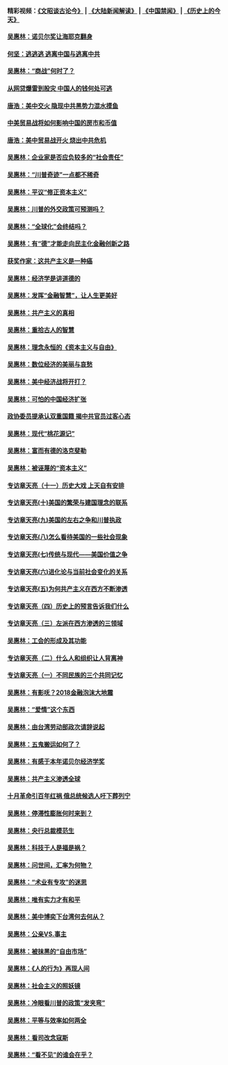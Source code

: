 #### 精彩视频：[《文昭谈古论今》](https://github.com/gfw-breaker/wenzhao/blob/master/README.md?t=01042130) | [《大陆新闻解读》](https://github.com/gfw-breaker/ntdtv-comedy/blob/master/README.md?t=01042130) | [《中国禁闻》](https://github.com/gfw-breaker/ntdtv-news/blob/master/README.md?t=01042130) | [《历史上的今天》](https://github.com/gfw-breaker/today-in-history/blob/master/README.md?t=01042130) 

#### [吴惠林：诺贝尔奖让海耶克翻身](../pages/nsc423/n10890049.md?t=01042130) 

#### [何坚：逃逃逃 逃离中国与逃离中共](../pages/nsc423/n10592891.md?t=01042130) 

#### [吴惠林：“商战”何时了？](../pages/nsc423/n10573558.md?t=01042130) 

#### [从网贷爆雷到股灾 中国人的钱何处可逃](../pages/nsc423/n10572800.md?t=01042130) 

#### [唐浩：美中交火 隐现中共黑势力混水摸鱼](../pages/nsc423/n10544040.md?t=01042130) 

#### [中美贸易战将如何影响中国的房市和币值](../pages/nsc423/n10543697.md?t=01042130) 

#### [唐浩：美中贸易战开火 烧出中共危机](../pages/nsc423/n10540126.md?t=01042130) 

#### [吴惠林：企业家是否应负较多的“社会责任”](../pages/nsc423/n10535022.md?t=01042130) 

#### [吴惠林：“川普奇迹”一点都不稀奇](../pages/nsc423/n10512808.md?t=01042130) 

#### [吴惠林：平议“修正资本主义”](../pages/nsc423/n10495724.md?t=01042130) 

#### [吴惠林：川普的外交政策可预测吗？](../pages/nsc423/n10462387.md?t=01042130) 

#### [吴惠林：“全球化”会终结吗？](../pages/nsc423/n10452838.md?t=01042130) 

#### [吴惠林：有“德”才能走向民主化金融创新之路](../pages/nsc423/n10432292.md?t=01042130) 

#### [获奖作家：这共产主义是一种癌](../pages/nsc423/n10431541.md?t=01042130) 

#### [吴惠林：经济学是讲道德的](../pages/nsc423/n10398014.md?t=01042130) 

#### [吴惠林：发挥“金融智慧”，让人生更美好](../pages/nsc423/n10375019.md?t=01042130) 

#### [吴惠林：共产主义的真相](../pages/nsc423/n10351394.md?t=01042130) 

#### [吴惠林：重拾古人的智慧](../pages/nsc423/n10337691.md?t=01042130) 

#### [吴惠林：理念永恒的《资本主义与自由》](../pages/nsc423/n10316274.md?t=01042130) 

#### [吴惠林：数位经济的美丽与哀愁](../pages/nsc423/n10292946.md?t=01042130) 

#### [吴惠林：美中经济战将开打？](../pages/nsc423/n10258825.md?t=01042130) 

#### [吴惠林：可怕的中国经济扩张](../pages/nsc423/n10219147.md?t=01042130) 

#### [政协委员提承认双重国籍 揭中共官员过客心态](../pages/nsc423/n10208809.md?t=01042130) 

#### [吴惠林：现代“桃花源记”](../pages/nsc423/n10185234.md?t=01042130) 

#### [吴惠林：富而有德的洛克斐勒](../pages/nsc423/n10142264.md?t=01042130) 

#### [吴惠林：被诬蔑的“资本主义”](../pages/nsc423/n10124816.md?t=01042130) 

#### [专访章天亮（十一）历史大戏 上天自有安排](../pages/nsc423/n10094905.md?t=01042130) 

#### [专访章天亮(十)美国的繁荣与建国理念的联系](../pages/nsc423/n10094899.md?t=01042130) 

#### [专访章天亮(九)美国的左右之争和川普执政](../pages/nsc423/n10094889.md?t=01042130) 

#### [专访章天亮(八)怎么看待美国的一些社会现象](../pages/nsc423/n10094857.md?t=01042130) 

#### [专访章天亮(七)传统与现代——美国价值之争](../pages/nsc423/n10093140.md?t=01042130) 

#### [专访章天亮(六)进化论与当前社会变化的关系](../pages/nsc423/n10092036.md?t=01042130) 

#### [专访章天亮(五)为何共产主义在西方不断渗透](../pages/nsc423/n10083620.md?t=01042130) 

#### [专访章天亮（四）历史上的预言告诉我们什么](../pages/nsc423/n10083606.md?t=01042130) 

#### [专访章天亮（三）左派在西方渗透的三领域](../pages/nsc423/n10081115.md?t=01042130) 

#### [吴惠林：工会的形成及其功能](../pages/nsc423/n10080633.md?t=01042130) 

#### [专访章天亮（二）什么人和组织让人背离神](../pages/nsc423/n10076637.md?t=01042130) 

#### [专访章天亮（一）不同民族的三个共同记忆](../pages/nsc423/n10074188.md?t=01042130) 

#### [吴惠林：有影呒？2018金融泡沫大地震](../pages/nsc423/n10040534.md?t=01042130) 

#### [吴惠林：“爱情”这个东西](../pages/nsc423/n10019423.md?t=01042130) 

#### [吴惠林：由台湾劳动部政次请辞说起](../pages/nsc423/n9979679.md?t=01042130) 

#### [吴惠林：五鬼搬运如何了？](../pages/nsc423/n9925338.md?t=01042130) 

#### [吴惠林：有感于本年诺贝尔经济学奖](../pages/nsc423/n9871883.md?t=01042130) 

#### [吴惠林：共产主义渗透全球](../pages/nsc423/n9812748.md?t=01042130) 

#### [十月革命引百年红祸 俄总统候选人吁下葬列宁](../pages/nsc423/n9810182.md?t=01042130) 

#### [吴惠林：停滞性膨胀何时来到？](../pages/nsc423/n9764136.md?t=01042130) 

#### [吴惠林：央行总裁模范生](../pages/nsc423/n9728134.md?t=01042130) 

#### [吴惠林：科技于人是福是祸？](../pages/nsc423/n9672982.md?t=01042130) 

#### [吴惠林：问世间，汇率为何物？](../pages/nsc423/n9621788.md?t=01042130) 

#### [吴惠林：“术业有专攻”的迷思](../pages/nsc423/n9580363.md?t=01042130) 

#### [吴惠林：唯有实力才有和平](../pages/nsc423/n9529599.md?t=01042130) 

#### [吴惠林：美中博奕下台湾何去何从？](../pages/nsc423/n9483598.md?t=01042130) 

#### [吴惠林：公亲VS.事主](../pages/nsc423/n9425637.md?t=01042130) 

#### [吴惠林：被抹黑的“自由市场”](../pages/nsc423/n9351545.md?t=01042130) 

#### [吴惠林：《人的行为》再现人间](../pages/nsc423/n9296339.md?t=01042130) 

#### [吴惠林：社会主义的照妖镜](../pages/nsc423/n9243460.md?t=01042130) 

#### [吴惠林：冷眼看川普的政策“发夹弯”](../pages/nsc423/n9120684.md?t=01042130) 

#### [吴惠林：平等与效率如何两全](../pages/nsc423/n9075430.md?t=01042130) 

#### [吴惠林：看司改念寇斯](../pages/nsc423/n9024915.md?t=01042130) 

#### [吴惠林：“看不见”的谁会在乎？](../pages/nsc423/n8977488.md?t=01042130) 

